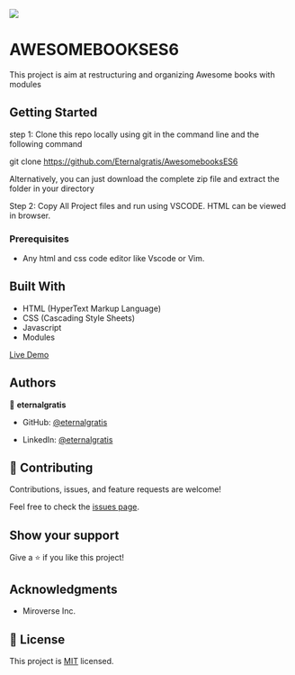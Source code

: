 ![](https://img.shields.io/badge/Microverse-blueviolet)

# AWESOMEBOOKSES6
This project is aim at restructuring and organizing Awesome books with modules


## Getting Started

step 1: Clone this repo locally using git in the command line and the following command

git clone https://github.com/Eternalgratis/AwesomebooksES6

Alternatively, you can just download the complete zip file and extract the folder in your directory

Step 2: Copy All Project files and run using VSCODE. HTML can be viewed in browser.

### Prerequisites

- Any html and css code editor like Vscode or Vim.

## Built With

- HTML (HyperText Markup Language)
- CSS (Cascading Style Sheets)
- Javascript
- Modules

[Live Demo](https://eternalgratis.github.io/AwesomebooksES6/)

## Authors

👤 **eternalgratis**

- GitHub: [@eternalgratis](https://github.com/Eternalgratis)

- LinkedIn: [@eternalgratis](https://st1.zoom.us/web_client/4qu8baa/html/externalLinkPage.html?ref=https://www.linkedin.com/in/titilope-apuabi-69a98719b//)


## 🤝 Contributing

Contributions, issues, and feature requests are welcome!

Feel free to check the [issues page](../../issues/).


## Show your support

Give a ⭐️ if you like this project!

## Acknowledgments

- Miroverse Inc.


## 📝 License

This project is [MIT](./MIT.md) licensed.
